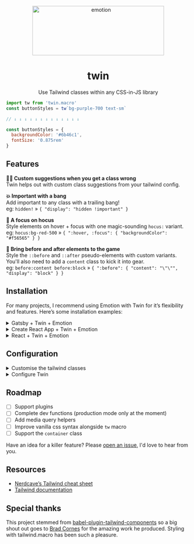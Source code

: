 <p align="center">
  <img src="https://i.imgur.com/iWBWhY0.png" alt="emotion" width="360" height="135">
  <h1 align="center">twin</h1>
</p>
<p align="center">Use Tailwind classes within any CSS-in-JS library<br /></p>

```js
import tw from 'twin.macro'
const buttonStyles = tw`bg-purple-700 text-sm`

// ↓ ↓ ↓ ↓ ↓ ↓ ↓ ↓ ↓ ↓ ↓ ↓ ↓

const buttonStyles = {
  backgroundColor: '#6b46c1',
  fontSize: '0.875rem'
}
```

## Features

**💁🏼 Custom suggestions when you get a class wrong**<br/>Twin helps out with custom class suggestions from your tailwind config.

**💥 Important with a bang**<br/>Add important to any class with a trailing bang!<br />eg: `hidden!` » `{ "display": "hidden !important" }`

**🎩 A focus on hocus**<br/>Style elements on hover + focus with one magic-sounding `hocus:` variant.<br />eg: `hocus:bg-red-500` » `{
  ":hover, :focus": {
    "backgroundColor": "#f56565"
  }
}`

**🎲 Bring before and after elements to the game**<br/>Style the `::before` and `::after` pseudo-elements with custom variants. You'll also need to add a `content` class to kick it into gear.<br />eg: `before:content before:block` » `{ ":before": {
    "content": "\"\"",
    "display": "block"
  } }`

## Installation

For many projects, I recommend using Emotion with Twin for it’s flexibility and features. Here’s some installation examples:

<details>
  <summary>Gatsby + Twin + Emotion</summary>

## Gatsby + Twin + Emotion

### Getting started

- [Gatsby + Tailwind + Emotion starter](https://codesandbox.io/s/gatsby-tailwind-emotion-starter-z3hun)
- [Learn more about Emotion](https://emotion.sh/docs/introduction)

### 1. Install Gatsby

```bash
npx gatsby new gatsby-site
```

### 2. Install the dependencies

```bash
npm install -D twin.macro @emotion/core @emotion/styled gatsby-plugin-emotion
```

<details>
  <summary>Yarn instructions</summary>

```bash
yarn add twin.macro @emotion/core @emotion/styled gatsby-plugin-emotion -D
```

</details>

### 3. Import the Tailwind base styles

```js
// gatsby-browser.js
import 'tailwindcss/dist/base.css'
```

### 4. Enable the Gatsby emotion plugin

```js
// gatsby-config.js
module.exports = {
  plugins: [`gatsby-plugin-emotion`]
}
```

### 5. Basic usage example

```js
import tw from 'twin.macro'
import { css } from '@emotion/core'

const Button = tw.button`text-lg px-8 py-2 rounded bg-white text-green-500 border-green-500`

const SuccessButton = () => <Button>Success</Button>
```

See the [Gatsby + Tailwind + Emotion starter](https://codesandbox.io/s/gatsby-tailwind-emotion-starter-z3hun) for more usage examples.

<hr />

</details>


<details>
  <summary>Create React App + Twin + Emotion</summary>

## Create React App + Twin + Emotion

### Getting started

- [CRA + Tailwind + Emotion starter](https://codesandbox.io/s/cra-tailwind-emotion-starter-bi1kx)
- [Learn more about Emotion](https://emotion.sh/docs/introduction)

### 1. Install Create React App

```bash
npx create-react-app my-app
```

### 2. Install the dependencies

```bash
npm install -D twin.macro @emotion/core @emotion/styled
```

<details>
  <summary>Yarn instructions</summary>

```bash
yarn add twin.macro @emotion/core @emotion/styled -D
```

</details>

### 3. Import the Tailwind base styles

```js
// In your App.js or index.js entry
// (tailwindcss is installed with twin.macro)
import 'tailwindcss/dist/base.css'
```

### 4. Basic usage example

```js
import tw from 'twin.macro'
import { css } from '@emotion/core'

const Button = tw.button`text-lg px-8 py-2 rounded bg-white text-green-500 border-green-500`

const SuccessButton = () => <Button>Success</Button>
```

See the [CRA + Tailwind + Emotion starter](https://codesandbox.io/s/cra-tailwind-emotion-starter-bi1kx) for more usage examples.

<hr />

</details>

<details>
  <summary>React + Twin + Emotion</summary>

## React + Twin + Emotion

### Getting started

- [React + Tailwind + Emotion starter](https://codesandbox.io/s/react-tailwind-emotion-starter-3d1dl)
- [Learn more about Emotion](https://emotion.sh/docs/introduction)

### 1. Install the dependencies

```bash
# React and Babel
npm install -D react react-dom @babel/plugin-transform-react-jsx @babel/core @babel/cli babel-plugin-macros
# Twin and Emotion
npm install -D twin.macro @emotion/core @emotion/styled
```

<details>
  <summary>Yarn instructions</summary>

```bash
# React and Babel
yarn add react react-dom @babel/plugin-transform-react-jsx @babel/core @babel/cli babel-plugin-macros -D
# Twin and Emotion
yarn add twin.macro @emotion/core @emotion/styled -D
```

</details>

### 2. Enable babel macros and jsx

```js
// In .babelrc
{
  "plugins": [
    "babel-plugin-macros",
    "@babel/plugin-transform-react-jsx",
  ]
}
```

>Note: If you’re using Parcel and seeing "process is not defined" then add `"transform-node-env-inline"` to the plugins list. [[Source]](https://github.com/parcel-bundler/parcel/issues/2470#issuecomment-468028575)

### 3. Import the Tailwind base styles

```js
// In your App.js or index.js entry
// (tailwindcss is installed with twin.macro)
import 'tailwindcss/dist/base.css'
```

### 4. Basic usage example

```js
import tw from 'twin.macro'
import { css } from '@emotion/core'

const Button = tw.button`text-lg px-8 py-2 rounded bg-white text-green-500 border-green-500`

const SuccessButton = () => <Button>Success</Button>
```

See the [React + Tailwind + Emotion starter](https://codesandbox.io/s/react-tailwind-emotion-starter-3d1dl) for more usage examples.

<hr />

</details>

## Configuration

<details>
  <summary>Customise the tailwind classes</summary>

### Customise the tailwind classes

For any style customisation, you’ll need a `tailwind.config.js` in your project root.

> It’s important to know that you don’t need a `tailwind.config.js` to use Twin. You already have access to every class with every variant.
> Unlike Tailwind, twin.macro only generates styles for the classes you use. This means you don’t need to use additional tools like purgeCSS.

Choose from one of the following configs:

- Option a. Start with an empty config:

  ```js
  // tailwind.config.js
  module.exports = {
    theme: {
      extend: {}
    }
  }
  ```

- Option b. Start with a [full config](https://raw.githubusercontent.com/tailwindcss/tailwindcss/master/stubs/defaultConfig.stub.js):

  ```bash
  curl https://raw.githubusercontent.com/tailwindcss/tailwindcss/master/stubs/defaultConfig.stub.js > tailwind.config.js
  ```
  
  In the config, there only needs to be a `theme: {...}` entry so feel free to cleanup.

### Working with the config

You can overwrite or extend classes the same way as Tailwind.<br/>
Overwrite parts of the base config in `theme: { ... }` and extend in `theme: { extend: { ... } }`.<br/>
Read more in the [Tailwind theme docs](https://tailwindcss.com/docs/theme).

<hr />

</details>

<details>
  <summary>Configure Twin</summary>

### Configure Twin

Add a `babel-plugin-macros.config.js` in your project root or place the config in `package.json`:

```js
// babel-plugin-macros.config.js
module.exports = {
  twin: {
    config: './tailwind.config.js',
    styled: '@emotion/styled',
    format: 'auto',
    debug: false
  }
}

// or package.json
"babelMacros": {
    "twin": {
      "config": "./tailwind.config.js",
      "styled": "@emotion/styled",
      "format": "auto",
      "debug": false
    }
},
```

| Name   | Type                 | Default                  | Description                                                                                                                                          |
| ------ | -------------------- | ------------------------ | ---------------------------------------------------------------------------------------------------------------------------------------------------- |
| config | `string`             | `"./tailwind.config.js"` | The path to your tailwind config                                                                                                                     |
| styled | `string` or `object` | `"@emotion/styled"`      | The css-in-js library to import behind the scenes when using `tw`. For more options, use an object: `{ import: "default", from: "@emotion/styled" }` |
| format | `string`             | `"auto"`                 | CSS output format. Output can be an object except when inside a `<style>` element. `"object"`, `"string"`, or `"auto"`                               |
| debug  | `boolean`            | `false`                  | Display information about the Tailwind class conversions                                                                                             |

<hr />

</details>

## Roadmap

- [ ] Support plugins
- [ ] Complete dev functions (production mode only at the moment)
- [ ] Add media query helpers
- [ ] Improve vanilla css syntax alongside `tw` macro
- [ ] Support the `container` class

Have an idea for a killer feature? Please [open an issue](https://github.com/ben-rogerson/twin.macro/issues), I'd love to hear from you.

## Resources

- [Nerdcave’s Tailwind cheat sheet](https://nerdcave.com/tailwind-cheat-sheet)
- [Tailwind documentation](https://tailwindcss.com/docs/installation)

## Special thanks

This project stemmed from [babel-plugin-tailwind-components](https://github.com/bradlc/babel-plugin-tailwind-components) so a big shout out goes to [Brad Cornes](https://github.com/bradlc) for the amazing work he produced. Styling with tailwind.macro has been such a pleasure.
